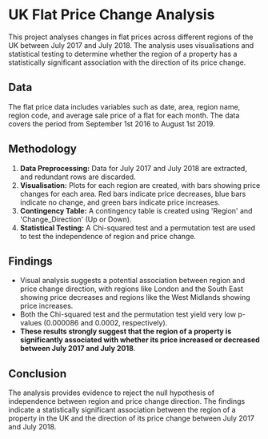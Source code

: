 # UK Flat Price Change Analysis

This project analyses changes in flat prices across different regions of the UK between July 2017 and July 2018. The analysis uses visualisations and statistical testing to determine whether the region of a property has a statistically significant association with the direction of its price change.

## **Data**

The flat price data includes variables such as date, area, region name, region code, and average sale price of a flat for each month. The data covers the period from September 1st 2016 to August 1st 2019.

## **Methodology**

1.  **Data Preprocessing:** Data for July 2017 and July 2018 are extracted, and redundant rows are discarded.
2.  **Visualisation:** Plots for each region are created, with bars showing price changes for each area. Red bars indicate price decreases, blue bars indicate no change, and green bars indicate price increases.
3.  **Contingency Table:** A contingency table is created using 'Region' and 'Change\_Direction' (Up or Down).
4.  **Statistical Testing:** A Chi-squared test and a permutation test are used to test the independence of region and price change.

## **Findings**

*   Visual analysis suggests a potential association between region and price change direction, with regions like London and the South East showing price decreases and regions like the West Midlands showing price increases.
*   Both the Chi-squared test and the permutation test yield very low p-values (0.000086 and 0.0002, respectively).
*   **These results strongly suggest that the region of a property is significantly associated with whether its price increased or decreased between July 2017 and July 2018**.

## **Conclusion**

The analysis provides evidence to reject the null hypothesis of independence between region and price change direction. The findings indicate a statistically significant association between the region of a property in the UK and the direction of its price change between July 2017 and July 2018.
